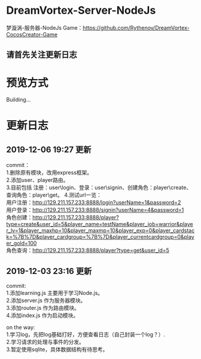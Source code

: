 # DreamVortex-Server-NodeJs
梦漩涡-服务器-NodeJs
Game：https://github.com/Rythenov/DreamVortex-CocosCreator-Game

请首先关注更新日志
-------------------------------------------

# 预览方式
Building...

# 更新日志
2019-12-06 19:27 更新
----------
commit：  
1.删除原有模块，改用express框架。  
2.添加user、player路由。  
3.目前包括 注册：user\login、登录：user\signin、创建角色：player\create、查询角色：player\get。 4.测试url一览：  
用户注册：http://129.211.157.233:8888/login?userName=1&password=2  
用户登录：http://129.211.157.233:8888/signin?userName=4&password=1  
角色创建：http://129.211.157.233:8888/player?type=create&user_id=5&player_name=testName&player_job=warrior&player_lv=1&player_maxhp=10&player_maxmp=10&player_exp=0&player_cardstack=%7B%7D&player_cardgroup=%7B%7D&player_currentcardgroup=0&player_gold=100  
角色查询：http://129.211.157.233:8888/player?type=get&user_id=5  


2019-12-03 23:16 更新
-----------------------------
commit:  
1.添加learning.js 主要用于学习Node.js。  
2.添加server.js 作为服务器模块。  
3.添加router.js 作为路由模块。  
4.添加index.js 作为启动模块。  

on the way:  
1.学习log，先把log基础打好，方便查看日志（自己封装一个log？）.  
2.学习请求的处理与事件的分发。  
3.暂定使用sqlite，具体数据结构有待思考。  